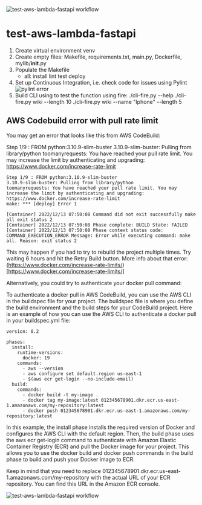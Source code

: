 ![test-aws-lambda-fastapi workflow](https://github.com/jmandrake/test-aws-lambda-fastapi/actions/workflows/devops.yml/badge.svg)


# test-aws-lambda-fastapi

1. Create virtual environment venv
2. Create empty files: Makefile, requirements.txt, main.py, Dockerfile, mylib/__init__.py
3. Populate the Makefile
    - all: install lint test deploy
4. Set up Continuous Integration, i.e. check code for issues using Pylint
![pylint error](https://user-images.githubusercontent.com/9938598/206826810-69873457-18a1-4aa8-a0b5-ecaa9ef80c60.png)
5. Build CLI using to test the function using fire: 
./cli-fire.py --help
./cli-fire.py wiki --length 10
./cli-fire.py wiki --name "Iphone" --length 5

## AWS Codebuild error with pull rate limit

You may get an error that looks like this from AWS CodeBuild:

Step 1/9 : FROM python:3.10.9-slim-buster
3.10.9-slim-buster: Pulling from library/python
toomanyrequests: You have reached your pull rate limit. You may increase the limit by authenticating and upgrading: https://www.docker.com/increase-rate-limit


```
Step 1/9 : FROM python:3.10.9-slim-buster
3.10.9-slim-buster: Pulling from library/python
toomanyrequests: You have reached your pull rate limit. You may increase the limit by authenticating and upgrading: https://www.docker.com/increase-rate-limit
make: *** [deploy] Error 1

[Container] 2022/12/13 07:50:08 Command did not exit successfully make all exit status 2
[Container] 2022/12/13 07:50:08 Phase complete: BUILD State: FAILED
[Container] 2022/12/13 07:50:08 Phase context status code: COMMAND_EXECUTION_ERROR Message: Error while executing command: make all. Reason: exit status 2
```

This may happen if you had to try to rebuild the project multiple times. Try waiting 6 hours and hit the Retry Build button.
More info about that error: (https://www.docker.com/increase-rate-limits/)[https://www.docker.com/increase-rate-limits/]

Alternatively, you could try to authenticate your docker pull command:

To authenticate a docker pull in AWS CodeBuild, you can use the AWS CLI in the buildspec file for your project. The buildspec file is where you define the build environment and the build steps for your CodeBuild project. Here is an example of how you can use the AWS CLI to authenticate a docker pull in your buildspec.yml file:

```
version: 0.2

phases:
  install:
    runtime-versions:
      docker: 19
    commands:
      - aws --version
      - aws configure set default.region us-east-1
      - $(aws ecr get-login --no-include-email)
  build:
    commands:
      - docker build -t my-image .
      - docker tag my-image:latest 012345678901.dkr.ecr.us-east-1.amazonaws.com/my-repository:latest
      - docker push 012345678901.dkr.ecr.us-east-1.amazonaws.com/my-repository:latest
```

In this example, the install phase installs the required version of Docker and configures the AWS CLI with the default region. Then, the build phase uses the aws ecr get-login command to authenticate with Amazon Elastic Container Registry (ECR) and pull the Docker image for your project. This allows you to use the docker build and docker push commands in the build phase to build and push your Docker image to ECR.

Keep in mind that you need to replace 012345678901.dkr.ecr.us-east-1.amazonaws.com/my-repository with the actual URL of your ECR repository. You can find this URL in the Amazon ECR console.


![test-aws-lambda-fastapi workflow](https://github.com/jmandrake/test-aws-lambda-fastapi/actions/workflows/devops.yml/badge.svg)
